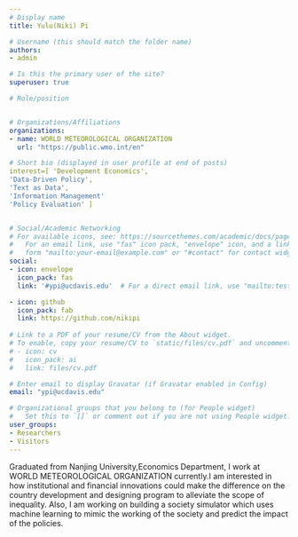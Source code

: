 ```yaml
---
# Display name
title: Yulu(Niki) Pi

# Username (this should match the folder name)
authors:
- admin

# Is this the primary user of the site?
superuser: true

# Role/position


# Organizations/Affiliations
organizations:
- name: WORLD METEOROLOGICAL ORGANIZATION
  url: "https://public.wmo.int/en"

# Short bio (displayed in user profile at end of posts)
interest=[ 'Development Economics', 
'Data-Driven Policy', 
'Text as Data', 
'Information Management'
'Policy Evaluation' ]


# Social/Academic Networking
# For available icons, see: https://sourcethemes.com/academic/docs/page-builder/#icons
#   For an email link, use "fas" icon pack, "envelope" icon, and a link in the
#   form "mailto:your-email@example.com" or "#contact" for contact widget.
social:
- icon: envelope
  icon_pack: fas
  link: '#ypi@ucdavis.edu'  # For a direct email link, use "mailto:test@example.org".

- icon: github
  icon_pack: fab
  link: https://github.com/nikipi
  
# Link to a PDF of your resume/CV from the About widget.
# To enable, copy your resume/CV to `static/files/cv.pdf` and uncomment the lines below.
# - icon: cv
#   icon_pack: ai
#   link: files/cv.pdf

# Enter email to display Gravatar (if Gravatar enabled in Config)
email: "ypi@ucdavis.edu"

# Organizational groups that you belong to (for People widget)
#   Set this to `[]` or comment out if you are not using People widget.
user_groups:
- Researchers
- Visitors
---
```


Graduated from Nanjing University,Economics Department, I work at WORLD METEOROLOGICAL ORGANIZATION currently.I am interested in how institutional and financial innovations could make the difference on the country development and designing program to alleviate the scope of inequality.
Also, I am working on building a society simulator which uses machine learning to mimic the working of the society and predict the impact of the policies.


